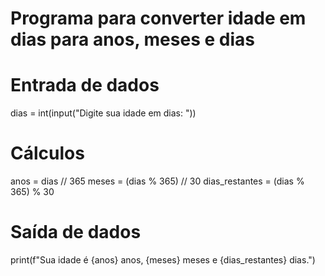 # Programa para converter idade em dias para anos, meses e dias

# Entrada de dados
dias = int(input("Digite sua idade em dias: "))

# Cálculos
anos = dias // 365
meses = (dias % 365) // 30
dias_restantes = (dias % 365) % 30

# Saída de dados
print(f"Sua idade é {anos} anos, {meses} meses e {dias_restantes} dias.")

